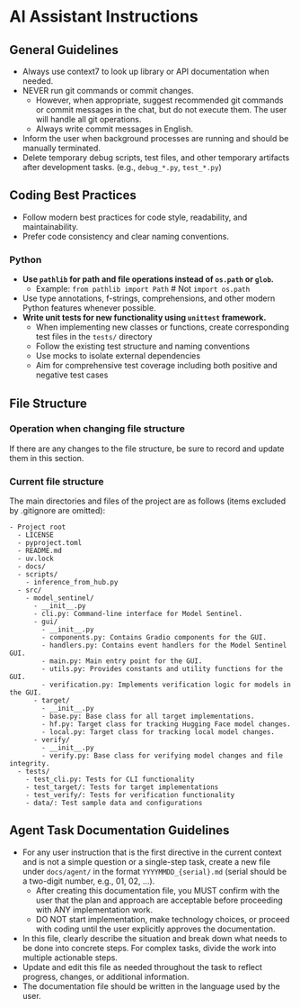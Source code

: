 # AI Assistant Instructions

## General Guidelines

- Always use context7 to look up library or API documentation when needed.
- NEVER run git commands or commit changes.
  - However, when appropriate, suggest recommended git commands or commit messages in the chat, but do not execute them. The user will handle all git operations.
  - Always write commit messages in English.
- Inform the user when background processes are running and should be manually terminated.
- Delete temporary debug scripts, test files, and other temporary artifacts after development tasks. (e.g., `debug_*.py`, `test_*.py`)

## Coding Best Practices

- Follow modern best practices for code style, readability, and maintainability.
- Prefer code consistency and clear naming conventions.

### Python

- **Use `pathlib` for path and file operations instead of `os.path` or `glob`.**
  - Example: `from pathlib import Path` # Not `import os.path`
- Use type annotations, f-strings, comprehensions, and other modern Python features whenever possible.
- **Write unit tests for new functionality using `unittest` framework.**
  - When implementing new classes or functions, create corresponding test files in the `tests/` directory
  - Follow the existing test structure and naming conventions
  - Use mocks to isolate external dependencies
  - Aim for comprehensive test coverage including both positive and negative test cases

## File Structure

### Operation when changing file structure

If there are any changes to the file structure, be sure to record and update them in this section.

### Current file structure

The main directories and files of the project are as follows (items excluded by .gitignore are omitted):

```file
- Project root
  - LICENSE
  - pyproject.toml
  - README.md
  - uv.lock
  - docs/
  - scripts/
    - inference_from_hub.py
  - src/
    - model_sentinel/
      - __init__.py
      - cli.py: Command-line interface for Model Sentinel.
      - gui/
        - __init__.py
        - components.py: Contains Gradio components for the GUI.
        - handlers.py: Contains event handlers for the Model Sentinel GUI.
        - main.py: Main entry point for the GUI.
        - utils.py: Provides constants and utility functions for the GUI.
        - verification.py: Implements verification logic for models in the GUI.
      - target/
        - __init__.py
        - base.py: Base class for all target implementations.
        - hf.py: Target class for tracking Hugging Face model changes.
        - local.py: Target class for tracking local model changes.
      - verify/
        - __init__.py
        - verify.py: Base class for verifying model changes and file integrity.
  - tests/
    - test_cli.py: Tests for CLI functionality
    - test_target/: Tests for target implementations
    - test_verify/: Tests for verification functionality
    - data/: Test sample data and configurations
```

## Agent Task Documentation Guidelines

- For any user instruction that is the first directive in the current context and is not a simple question or a single-step task, create a new file under `docs/agent/` in the format `YYYYMMDD_{serial}.md` (serial should be a two-digit number, e.g., 01, 02, ...).
  - After creating this documentation file, you MUST confirm with the user that the plan and approach are acceptable before proceeding with ANY implementation work.
  - DO NOT start implementation, make technology choices, or proceed with coding until the user explicitly approves the documentation.
- In this file, clearly describe the situation and break down what needs to be done into concrete steps. For complex tasks, divide the work into multiple actionable steps.
- Update and edit this file as needed throughout the task to reflect progress, changes, or additional information.
- The documentation file should be written in the language used by the user.
